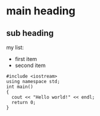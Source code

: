 # main heading
## sub heading

my list:
* first item
* second item

```
#include <iostream>
using namespace std;
int main()
{
  cout << "Hello world!" << endl;
  return 0;
}
```
